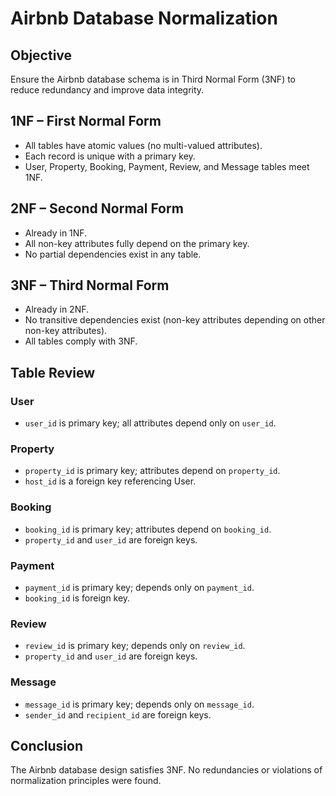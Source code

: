 # Airbnb Database Normalization

## Objective
Ensure the Airbnb database schema is in Third Normal Form (3NF) to reduce redundancy and improve data integrity.

## 1NF – First Normal Form
- All tables have atomic values (no multi-valued attributes).
- Each record is unique with a primary key.
- User, Property, Booking, Payment, Review, and Message tables meet 1NF.

## 2NF – Second Normal Form
- Already in 1NF.
- All non-key attributes fully depend on the primary key.
- No partial dependencies exist in any table.

## 3NF – Third Normal Form
- Already in 2NF.
- No transitive dependencies exist (non-key attributes depending on other non-key attributes).
- All tables comply with 3NF.

## Table Review

### User
- `user_id` is primary key; all attributes depend only on `user_id`.

### Property
- `property_id` is primary key; attributes depend on `property_id`.
- `host_id` is a foreign key referencing User.

### Booking
- `booking_id` is primary key; attributes depend on `booking_id`.
- `property_id` and `user_id` are foreign keys.

### Payment
- `payment_id` is primary key; depends only on `payment_id`.
- `booking_id` is foreign key.

### Review
- `review_id` is primary key; depends only on `review_id`.
- `property_id` and `user_id` are foreign keys.

### Message
- `message_id` is primary key; depends only on `message_id`.
- `sender_id` and `recipient_id` are foreign keys.

## Conclusion
The Airbnb database design satisfies 3NF. No redundancies or violations of normalization principles were found.

